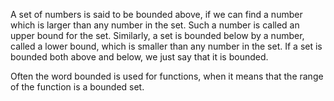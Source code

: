 A set of numbers is said to be bounded above, if we can find a number
which is larger than any number in the set. Such a number is called an
upper bound for the set. Similarly, a set is bounded below by a number,
called a lower bound, which is smaller than any number in the set. If a
set is bounded both above and below, we just say that it is bounded.

Often the word bounded is used for functions, when it means that the
range of the function is a bounded set.
